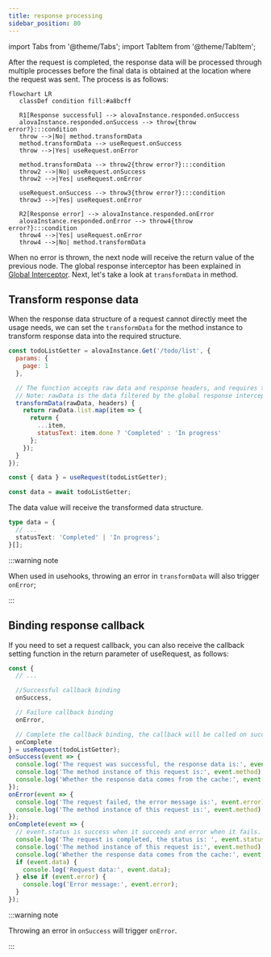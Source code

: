 ```yaml
---
title: response processing
sidebar_position: 80
---
```


import Tabs from '@theme/Tabs';
import TabItem from '@theme/TabItem';

After the request is completed, the response data will be processed through multiple processes before the final data is obtained at the location where the request was sent. The process is as follows:

```mermaid
flowchart LR
   classDef condition fill:#a8bcff

   R1[Response successful] --> alovaInstance.responded.onSuccess
   alovaInstance.responded.onSuccess --> throw{throw error?}:::condition
   throw -->|No| method.transformData
   method.transformData --> useRequest.onSuccess
   throw -->|Yes| useRequest.onError

   method.transformData --> throw2{throw error?}:::condition
   throw2 -->|No| useRequest.onSuccess
   throw2 -->|Yes| useRequest.onError

   useRequest.onSuccess --> throw3{throw error?}:::condition
   throw3 -->|Yes| useRequest.onError

   R2[Response error] --> alovaInstance.responded.onError
   alovaInstance.responded.onError --> throw4{throw error?}:::condition
   throw4 -->|Yes| useRequest.onError
   throw4 -->|No| method.transformData
```

When no error is thrown, the next node will receive the return value of the previous node. The global response interceptor has been explained in [Global Interceptor](/tutorial/getting-started/global-interceptor). Next, let's take a look at `transformData` in method.

## Transform response data

When the response data structure of a request cannot directly meet the usage needs, we can set the `transformData` for the method instance to transform response data into the required structure.

```javascript
const todoListGetter = alovaInstance.Get('/todo/list', {
  params: {
    page: 1
  },

  // The function accepts raw data and response headers, and requires the transformed data to be returned, which will be assigned to the data state.
  // Note: rawData is the data filtered by the global response interceptor (if it is set). For the configuration of the response interceptor, please refer to the [Setting the Global Response Interceptor] chapter.
  transformData(rawData, headers) {
    return rawData.list.map(item => {
      return {
        ...item,
        statusText: item.done ? 'Completed' : 'In progress'
      };
    });
  }
});
```

<Tabs>
<TabItem value="1" label="useRequest">

```javascript
const { data } = useRequest(todoListGetter);
```

</TabItem>
<TabItem value="2" label="method">

```javascript
const data = await todoListGetter;
```

</TabItem>
</Tabs>

The data value will receive the transformed data structure.

```typescript
type data = {
  // ...
  statusText: 'Completed' | 'In progress';
}[];
```

:::warning note

When used in usehooks, throwing an error in `transformData` will also trigger `onError`;

:::

## Binding response callback

If you need to set a request callback, you can also receive the callback setting function in the return parameter of useRequest, as follows:

```javascript
const {
  // ...

  //Successful callback binding
  onSuccess,

  // Failure callback binding
  onError,

  // Complete the callback binding, the callback will be called on success or failure
  onComplete
} = useRequest(todoListGetter);
onSuccess(event => {
  console.log('The request was successful, the response data is:', event.data);
  console.log('The method instance of this request is:', event.method);
  console.log('Whether the response data comes from the cache:', event.fromCache);
});
onError(event => {
  console.log('The request failed, the error message is:', event.error);
  console.log('The method instance of this request is:', event.method);
});
onComplete(event => {
  // event.status is success when it succeeds and error when it fails.
  console.log('The request is completed, the status is: ', event.status);
  console.log('The method instance of this request is:', event.method);
  console.log('Whether the response data comes from the cache:', event.fromCache);
  if (event.data) {
    console.log('Request data:', event.data);
  } else if (event.error) {
    console.log('Error message:', event.error);
  }
});
```

:::warning note

Throwing an error in `onSuccess` will trigger `onError`.

:::
